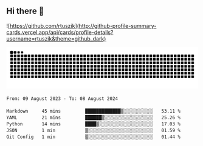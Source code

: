 ## Hi there 👋

![https://github.com/rtuszik](http://github-profile-summary-cards.vercel.app/api/cards/profile-details?username=rtuszik&theme=github_dark)

![](https://raw.githubusercontent.com/rtuszik/rtuszik/output/github-contribution-grid-snake-dark.svg)

<!--START_SECTION:waka-->

```txt
From: 09 August 2023 - To: 08 August 2024

Markdown     45 mins         █████████████▒░░░░░░░░░░░   53.11 %
YAML         21 mins         ██████▒░░░░░░░░░░░░░░░░░░   25.26 %
Python       14 mins         ████▒░░░░░░░░░░░░░░░░░░░░   17.03 %
JSON         1 min           ▒░░░░░░░░░░░░░░░░░░░░░░░░   01.59 %
Git Config   1 min           ▒░░░░░░░░░░░░░░░░░░░░░░░░   01.44 %
```

<!--END_SECTION:waka-->